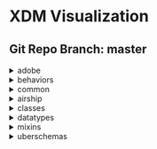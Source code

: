 # XDM Visualization
## Git Repo Branch: master
<details>
<summary>adobe</summary>
<ul>
<details>
<summary>experience</summary>
<ul>
<li><a href="http://opensource.adobe.com/xdmVisualization/prod/master/adobe.experience.profile-edgeregion.html">profile-edgeregion</li></a></li>
<li><a href="http://opensource.adobe.com/xdmVisualization/prod/master/adobe.experience.target-experienceevent.html">target-experienceevent</li></a></li>
<li><a href="http://opensource.adobe.com/xdmVisualization/prod/master/adobe.experience.adcloud-experienceevent.html">adcloud-experienceevent</li></a></li>
<details>
<summary>offer-management</summary>
<ul>
<li><a href="http://opensource.adobe.com/xdmVisualization/prod/master/adobe.experience.offer-management.proposition-response-detail.html">proposition-response-detail</li></a></li>
<li><a href="http://opensource.adobe.com/xdmVisualization/prod/master/adobe.experience.offer-management.offer-activity-detail.html">offer-activity-detail</li></a></li>
<li><a href="http://opensource.adobe.com/xdmVisualization/prod/master/adobe.experience.offer-management.offer-detail.html">offer-detail</li></a></li>
</ul>
</details>
<details>
<summary>target</summary>
<ul>
<li><a href="http://opensource.adobe.com/xdmVisualization/prod/master/adobe.experience.target.experienceevent-all.html">experienceevent-all</li></a></li>
<li><a href="http://opensource.adobe.com/xdmVisualization/prod/master/adobe.experience.target.activity.html">activity</li></a></li>
<li><a href="http://opensource.adobe.com/xdmVisualization/prod/master/adobe.experience.target.experienceevent-shared.html">experienceevent-shared</li></a></li>
</ul>
</details>
<details>
<summary>adcloud</summary>
<ul>
<li><a href="http://opensource.adobe.com/xdmVisualization/prod/master/adobe.experience.adcloud.experienceevent-all.html">experienceevent-all</li></a></li>
<li><a href="http://opensource.adobe.com/xdmVisualization/prod/master/adobe.experience.adcloud.adcloudsegment.html">adcloudsegment</li></a></li>
<details>
<summary>searchadvertising</summary>
<ul>
<li><a href="http://opensource.adobe.com/xdmVisualization/prod/master/adobe.experience.adcloud.searchadvertising.account.html">account</li></a></li>
<li><a href="http://opensource.adobe.com/xdmVisualization/prod/master/adobe.experience.adcloud.searchadvertising.aggregateperformancebykeyword.html">aggregateperformancebykeyword</li></a></li>
<li><a href="http://opensource.adobe.com/xdmVisualization/prod/master/adobe.experience.adcloud.searchadvertising.aggregateperformancebyad.html">aggregateperformancebyad</li></a></li>
<li><a href="http://opensource.adobe.com/xdmVisualization/prod/master/adobe.experience.adcloud.searchadvertising.adgroup.html">adgroup</li></a></li>
<li><a href="http://opensource.adobe.com/xdmVisualization/prod/master/adobe.experience.adcloud.searchadvertising.portfolio.html">portfolio</li></a></li>
<li><a href="http://opensource.adobe.com/xdmVisualization/prod/master/adobe.experience.adcloud.searchadvertising.campaign.html">campaign</li></a></li>
<li><a href="http://opensource.adobe.com/xdmVisualization/prod/master/adobe.experience.adcloud.searchadvertising.platform.html">platform</li></a></li>
<li><a href="http://opensource.adobe.com/xdmVisualization/prod/master/adobe.experience.adcloud.searchadvertising.aggregateperformancebyadbykeyword.html">aggregateperformancebyadbykeyword</li></a></li>
</ul>
</details>
<li><a href="http://opensource.adobe.com/xdmVisualization/prod/master/adobe.experience.adcloud.profile-all.html">profile-all</li></a></li>
<li><a href="http://opensource.adobe.com/xdmVisualization/prod/master/adobe.experience.adcloud.partnerdata.html">partnerdata</li></a></li>
<li><a href="http://opensource.adobe.com/xdmVisualization/prod/master/adobe.experience.adcloud.creative.html">creative</li></a></li>
<li><a href="http://opensource.adobe.com/xdmVisualization/prod/master/adobe.experience.adcloud.attributedconversionmodel.html">attributedconversionmodel</li></a></li>
<li><a href="http://opensource.adobe.com/xdmVisualization/prod/master/adobe.experience.adcloud.segment.html">segment</li></a></li>
<li><a href="http://opensource.adobe.com/xdmVisualization/prod/master/adobe.experience.adcloud.advertisement.html">advertisement</li></a></li>
<li><a href="http://opensource.adobe.com/xdmVisualization/prod/master/adobe.experience.adcloud.fees.html">fees</li></a></li>
<li><a href="http://opensource.adobe.com/xdmVisualization/prod/master/adobe.experience.adcloud.campaign.html">campaign</li></a></li>
<li><a href="http://opensource.adobe.com/xdmVisualization/prod/master/adobe.experience.adcloud.creative-event.html">creative-event</li></a></li>
<li><a href="http://opensource.adobe.com/xdmVisualization/prod/master/adobe.experience.adcloud.inventory.html">inventory</li></a></li>
<li><a href="http://opensource.adobe.com/xdmVisualization/prod/master/adobe.experience.adcloud.conversiondetails.html">conversiondetails</li></a></li>
<li><a href="http://opensource.adobe.com/xdmVisualization/prod/master/adobe.experience.adcloud.addeliverydetails.html">addeliverydetails</li></a></li>
<details>
<summary>searchads</summary>
<ul>
<li><a href="http://opensource.adobe.com/xdmVisualization/prod/master/adobe.experience.adcloud.searchads.account.html">account</li></a></li>
<li><a href="http://opensource.adobe.com/xdmVisualization/prod/master/adobe.experience.adcloud.searchads.aggregateperformancebykeyword.html">aggregateperformancebykeyword</li></a></li>
<li><a href="http://opensource.adobe.com/xdmVisualization/prod/master/adobe.experience.adcloud.searchads.aggregateperformancebyad.html">aggregateperformancebyad</li></a></li>
<li><a href="http://opensource.adobe.com/xdmVisualization/prod/master/adobe.experience.adcloud.searchads.adgroup.html">adgroup</li></a></li>
<li><a href="http://opensource.adobe.com/xdmVisualization/prod/master/adobe.experience.adcloud.searchads.portfolio.html">portfolio</li></a></li>
<li><a href="http://opensource.adobe.com/xdmVisualization/prod/master/adobe.experience.adcloud.searchads.campaign.html">campaign</li></a></li>
<li><a href="http://opensource.adobe.com/xdmVisualization/prod/master/adobe.experience.adcloud.searchads.transactionproperties.html">transactionproperties</li></a></li>
<li><a href="http://opensource.adobe.com/xdmVisualization/prod/master/adobe.experience.adcloud.searchads.platform.html">platform</li></a></li>
<li><a href="http://opensource.adobe.com/xdmVisualization/prod/master/adobe.experience.adcloud.searchads.aggregateperformancebyadbykeyword.html">aggregateperformancebyadbykeyword</li></a></li>
</ul>
</details>
<li><a href="http://opensource.adobe.com/xdmVisualization/prod/master/adobe.experience.adcloud.syncedremarketingaudience.html">syncedremarketingaudience</li></a></li>
<details>
<summary>dsp</summary>
<ul>
<li><a href="http://opensource.adobe.com/xdmVisualization/prod/master/adobe.experience.adcloud.dsp.account.html">account</li></a></li>
<li><a href="http://opensource.adobe.com/xdmVisualization/prod/master/adobe.experience.adcloud.dsp.placement.html">placement</li></a></li>
<li><a href="http://opensource.adobe.com/xdmVisualization/prod/master/adobe.experience.adcloud.dsp.promotedvideo.html">promotedvideo</li></a></li>
<li><a href="http://opensource.adobe.com/xdmVisualization/prod/master/adobe.experience.adcloud.dsp.advertisement.html">advertisement</li></a></li>
<li><a href="http://opensource.adobe.com/xdmVisualization/prod/master/adobe.experience.adcloud.dsp.campaign.html">campaign</li></a></li>
<li><a href="http://opensource.adobe.com/xdmVisualization/prod/master/adobe.experience.adcloud.dsp.site.html">site</li></a></li>
<li><a href="http://opensource.adobe.com/xdmVisualization/prod/master/adobe.experience.adcloud.dsp.advertiser.html">advertiser</li></a></li>
<li><a href="http://opensource.adobe.com/xdmVisualization/prod/master/adobe.experience.adcloud.dsp.package.html">package</li></a></li>
</ul>
</details>
<li><a href="http://opensource.adobe.com/xdmVisualization/prod/master/adobe.experience.adcloud.productdetails.html">productdetails</li></a></li>
</ul>
</details>
<li><a href="http://opensource.adobe.com/xdmVisualization/prod/master/adobe.experience.consumer-experienceevent.html">consumer-experienceevent</li></a></li>
<details>
<summary>audiencemanager</summary>
<ul>
<li><a href="http://opensource.adobe.com/xdmVisualization/prod/master/adobe.experience.audiencemanager.experienceevent-all.html">experienceevent-all</li></a></li>
<li><a href="http://opensource.adobe.com/xdmVisualization/prod/master/adobe.experience.audiencemanager.segmentdefinition.html">segmentdefinition</li></a></li>
<li><a href="http://opensource.adobe.com/xdmVisualization/prod/master/adobe.experience.audiencemanager.segmentfolder.html">segmentfolder</li></a></li>
</ul>
</details>
<li><a href="http://opensource.adobe.com/xdmVisualization/prod/master/adobe.experience.adcloud-profile.html">adcloud-profile</li></a></li>
<li><a href="http://opensource.adobe.com/xdmVisualization/prod/master/adobe.experience.implementations-ext.html">implementations-ext</li></a></li>
<li><a href="http://opensource.adobe.com/xdmVisualization/prod/master/adobe.experience.aam-experienceevent.html">aam-experienceevent</li></a></li>
<li><a href="http://opensource.adobe.com/xdmVisualization/prod/master/adobe.experience.aep-web-sdk-experienceevent.html">aep-web-sdk-experienceevent</li></a></li>
<li><a href="http://opensource.adobe.com/xdmVisualization/prod/master/adobe.experience.analytics-experienceevent.html">analytics-experienceevent</li></a></li>
<details>
<summary>intelligentServices</summary>
<ul>
<li><a href="http://opensource.adobe.com/xdmVisualization/prod/master/adobe.experience.intelligentServices.profile-journeyai-engagementscores.html">profile-journeyai-engagementscores</li></a></li>
<li><a href="http://opensource.adobe.com/xdmVisualization/prod/master/adobe.experience.intelligentServices.profile-journeyai-sendtimeoptimization.html">profile-journeyai-sendtimeoptimization</li></a></li>
</ul>
</details>
<details>
<summary>decisioning</summary>
<ul>
<li><a href="http://opensource.adobe.com/xdmVisualization/prod/master/adobe.experience.decisioning.profile-constraint-details.html">profile-constraint-details</li></a></li>
<li><a href="http://opensource.adobe.com/xdmVisualization/prod/master/adobe.experience.decisioning.tag.html">tag</li></a></li>
<li><a href="http://opensource.adobe.com/xdmVisualization/prod/master/adobe.experience.decisioning.criterion-details.html">criterion-details</li></a></li>
<li><a href="http://opensource.adobe.com/xdmVisualization/prod/master/adobe.experience.decisioning.activity-detail.html">activity-detail</li></a></li>
<li><a href="http://opensource.adobe.com/xdmVisualization/prod/master/adobe.experience.decisioning.lifecycle-status.html">lifecycle-status</li></a></li>
<li><a href="http://opensource.adobe.com/xdmVisualization/prod/master/adobe.experience.decisioning.proposition.html">proposition</li></a></li>
<li><a href="http://opensource.adobe.com/xdmVisualization/prod/master/adobe.experience.decisioning.proposition-details.html">proposition-details</li></a></li>
<li><a href="http://opensource.adobe.com/xdmVisualization/prod/master/adobe.experience.decisioning.experienceevent-proposition-interaction.html">experienceevent-proposition-interaction</li></a></li>
<li><a href="http://opensource.adobe.com/xdmVisualization/prod/master/adobe.experience.decisioning.option-detail.html">option-detail</li></a></li>
<li><a href="http://opensource.adobe.com/xdmVisualization/prod/master/adobe.experience.decisioning.calendar-constraint-details.html">calendar-constraint-details</li></a></li>
<li><a href="http://opensource.adobe.com/xdmVisualization/prod/master/adobe.experience.decisioning.calendar-constraints.html">calendar-constraints</li></a></li>
<li><a href="http://opensource.adobe.com/xdmVisualization/prod/master/adobe.experience.decisioning.placement.html">placement</li></a></li>
<li><a href="http://opensource.adobe.com/xdmVisualization/prod/master/adobe.experience.decisioning.tags.html">tags</li></a></li>
<li><a href="http://opensource.adobe.com/xdmVisualization/prod/master/adobe.experience.decisioning.decisionevent-details.html">decisionevent-details</li></a></li>
<li><a href="http://opensource.adobe.com/xdmVisualization/prod/master/adobe.experience.decisioning.decisionevent-all.html">decisionevent-all</li></a></li>
<li><a href="http://opensource.adobe.com/xdmVisualization/prod/master/adobe.experience.decisioning.scope-details.html">scope-details</li></a></li>
<li><a href="http://opensource.adobe.com/xdmVisualization/prod/master/adobe.experience.decisioning.placement-detail.html">placement-detail</li></a></li>
<li><a href="http://opensource.adobe.com/xdmVisualization/prod/master/adobe.experience.decisioning.contents.html">contents</li></a></li>
<li><a href="http://opensource.adobe.com/xdmVisualization/prod/master/adobe.experience.decisioning.personalized-content-option.html">personalized-content-option</li></a></li>
<li><a href="http://opensource.adobe.com/xdmVisualization/prod/master/adobe.experience.decisioning.proposition-detail.html">proposition-detail</li></a></li>
<li><a href="http://opensource.adobe.com/xdmVisualization/prod/master/adobe.experience.decisioning.fallback-content-option.html">fallback-content-option</li></a></li>
<li><a href="http://opensource.adobe.com/xdmVisualization/prod/master/adobe.experience.decisioning.proposition-metric-profile.html">proposition-metric-profile</li></a></li>
<li><a href="http://opensource.adobe.com/xdmVisualization/prod/master/adobe.experience.decisioning.option-selection-details.html">option-selection-details</li></a></li>
<li><a href="http://opensource.adobe.com/xdmVisualization/prod/master/adobe.experience.decisioning.ranking-details.html">ranking-details</li></a></li>
<li><a href="http://opensource.adobe.com/xdmVisualization/prod/master/adobe.experience.decisioning.content-details.html">content-details</li></a></li>
<li><a href="http://opensource.adobe.com/xdmVisualization/prod/master/adobe.experience.decisioning.proposition-interaction-detail.html">proposition-interaction-detail</li></a></li>
<li><a href="http://opensource.adobe.com/xdmVisualization/prod/master/adobe.experience.decisioning.interaction-measurement-details.html">interaction-measurement-details</li></a></li>
<li><a href="http://opensource.adobe.com/xdmVisualization/prod/master/adobe.experience.decisioning.ranking.html">ranking</li></a></li>
<li><a href="http://opensource.adobe.com/xdmVisualization/prod/master/adobe.experience.decisioning.decisionevent.html">decisionevent</li></a></li>
<li><a href="http://opensource.adobe.com/xdmVisualization/prod/master/adobe.experience.decisioning.activity.html">activity</li></a></li>
<li><a href="http://opensource.adobe.com/xdmVisualization/prod/master/adobe.experience.decisioning.strategy-details.html">strategy-details</li></a></li>
<li><a href="http://opensource.adobe.com/xdmVisualization/prod/master/adobe.experience.decisioning.filter.html">filter</li></a></li>
<li><a href="http://opensource.adobe.com/xdmVisualization/prod/master/adobe.experience.decisioning.criteria.html">criteria</li></a></li>
<li><a href="http://opensource.adobe.com/xdmVisualization/prod/master/adobe.experience.decisioning.profile-constraints.html">profile-constraints</li></a></li>
<li><a href="http://opensource.adobe.com/xdmVisualization/prod/master/adobe.experience.decisioning.option.html">option</li></a></li>
<li><a href="http://opensource.adobe.com/xdmVisualization/prod/master/adobe.experience.decisioning.content-component-details.html">content-component-details</li></a></li>
<li><a href="http://opensource.adobe.com/xdmVisualization/prod/master/adobe.experience.decisioning.proposition-metric-total.html">proposition-metric-total</li></a></li>
</ul>
</details>
<details>
<summary>profile</summary>
<ul>
<li><a href="http://opensource.adobe.com/xdmVisualization/prod/master/adobe.experience.profile.profile-all.html">profile-all</li></a></li>
<li><a href="http://opensource.adobe.com/xdmVisualization/prod/master/adobe.experience.profile.experienceevent-shared.html">experienceevent-shared</li></a></li>
</ul>
</details>
<li><a href="http://opensource.adobe.com/xdmVisualization/prod/master/adobe.experience.implementations.html">implementations</li></a></li>
<details>
<summary>campaign</summary>
<ul>
<li><a href="http://opensource.adobe.com/xdmVisualization/prod/master/adobe.experience.campaign.experienceevent-all.html">experienceevent-all</li></a></li>
<li><a href="http://opensource.adobe.com/xdmVisualization/prod/master/adobe.experience.campaign.profile-snapshot.html">profile-snapshot</li></a></li>
<li><a href="http://opensource.adobe.com/xdmVisualization/prod/master/adobe.experience.campaign.profile-all.html">profile-all</li></a></li>
<li><a href="http://opensource.adobe.com/xdmVisualization/prod/master/adobe.experience.campaign.experienceevent-profile-push-details.html">experienceevent-profile-push-details</li></a></li>
<li><a href="http://opensource.adobe.com/xdmVisualization/prod/master/adobe.experience.campaign.notificationsubscriptiontarget.html">notificationsubscriptiontarget</li></a></li>
<li><a href="http://opensource.adobe.com/xdmVisualization/prod/master/adobe.experience.campaign.mutationevent.html">mutationevent</li></a></li>
<li><a href="http://opensource.adobe.com/xdmVisualization/prod/master/adobe.experience.campaign.experienceevent-profile-owning-entities.html">experienceevent-profile-owning-entities</li></a></li>
<li><a href="http://opensource.adobe.com/xdmVisualization/prod/master/adobe.experience.campaign.offer-response-detail.html">offer-response-detail</li></a></li>
<li><a href="http://opensource.adobe.com/xdmVisualization/prod/master/adobe.experience.campaign.feedbackevent.html">feedbackevent</li></a></li>
<li><a href="http://opensource.adobe.com/xdmVisualization/prod/master/adobe.experience.campaign.journeyaifatigue.html">journeyaifatigue</li></a></li>
<li><a href="http://opensource.adobe.com/xdmVisualization/prod/master/adobe.experience.campaign.experienceevent-profile-subscriptions.html">experienceevent-profile-subscriptions</li></a></li>
<li><a href="http://opensource.adobe.com/xdmVisualization/prod/master/adobe.experience.campaign.offer-proposition-detail.html">offer-proposition-detail</li></a></li>
<li><a href="http://opensource.adobe.com/xdmVisualization/prod/master/adobe.experience.campaign.experienceevent-profile-preferences-details.html">experienceevent-profile-preferences-details</li></a></li>
<li><a href="http://opensource.adobe.com/xdmVisualization/prod/master/adobe.experience.campaign.journeyaiscores.html">journeyaiscores</li></a></li>
<li><a href="http://opensource.adobe.com/xdmVisualization/prod/master/adobe.experience.campaign.offer-detail.html">offer-detail</li></a></li>
<li><a href="http://opensource.adobe.com/xdmVisualization/prod/master/adobe.experience.campaign.experienceevent-profile-personal-details.html">experienceevent-profile-personal-details</li></a></li>
<li><a href="http://opensource.adobe.com/xdmVisualization/prod/master/adobe.experience.campaign.notificationunsubscriptiondetails.html">notificationunsubscriptiondetails</li></a></li>
<details>
<summary>orchestration</summary>
<ul>
<li><a href="http://opensource.adobe.com/xdmVisualization/prod/master/adobe.experience.campaign.orchestration.orchestrationdetails.html">orchestrationdetails</li></a></li>
<li><a href="http://opensource.adobe.com/xdmVisualization/prod/master/adobe.experience.campaign.orchestration.reportingeventmetrics.html">reportingeventmetrics</li></a></li>
<li><a href="http://opensource.adobe.com/xdmVisualization/prod/master/adobe.experience.campaign.orchestration.experienceevent.html">experienceevent</li></a></li>
<li><a href="http://opensource.adobe.com/xdmVisualization/prod/master/adobe.experience.campaign.orchestration.reportingevent.html">reportingevent</li></a></li>
<li><a href="http://opensource.adobe.com/xdmVisualization/prod/master/adobe.experience.campaign.orchestration.reportingexternalevent.html">reportingexternalevent</li></a></li>
<li><a href="http://opensource.adobe.com/xdmVisualization/prod/master/adobe.experience.campaign.orchestration.eventid.html">eventid</li></a></li>
</ul>
</details>
<li><a href="http://opensource.adobe.com/xdmVisualization/prod/master/adobe.experience.campaign.experienceevent-profile-work-details.html">experienceevent-profile-work-details</li></a></li>
<li><a href="http://opensource.adobe.com/xdmVisualization/prod/master/adobe.experience.campaign.experienceevent-profile-test-profile.html">experienceevent-profile-test-profile</li></a></li>
<li><a href="http://opensource.adobe.com/xdmVisualization/prod/master/adobe.experience.campaign.address.html">address</li></a></li>
<li><a href="http://opensource.adobe.com/xdmVisualization/prod/master/adobe.experience.campaign.notificationsubscription.html">notificationsubscription</li></a></li>
<li><a href="http://opensource.adobe.com/xdmVisualization/prod/master/adobe.experience.campaign.experienceevent-profile-segmentation.html">experienceevent-profile-segmentation</li></a></li>
</ul>
</details>
<li><a href="http://opensource.adobe.com/xdmVisualization/prod/master/adobe.experience.campaign-experienceevent.html">campaign-experienceevent</li></a></li>
<details>
<summary>customerJourneyManagement</summary>
<ul>
<li><a href="http://opensource.adobe.com/xdmVisualization/prod/master/adobe.experience.customerJourneyManagement.message-delivery-feedback.html">message-delivery-feedback</li></a></li>
<li><a href="http://opensource.adobe.com/xdmVisualization/prod/master/adobe.experience.customerJourneyManagement.messageprofile.html">messageprofile</li></a></li>
<li><a href="http://opensource.adobe.com/xdmVisualization/prod/master/adobe.experience.customerJourneyManagement.message-interaction.html">message-interaction</li></a></li>
<li><a href="http://opensource.adobe.com/xdmVisualization/prod/master/adobe.experience.customerJourneyManagement.messageexecution.html">messageexecution</li></a></li>
</ul>
</details>
<li><a href="http://opensource.adobe.com/xdmVisualization/prod/master/adobe.experience.mobile-lifecycle-details-test.html">mobile-lifecycle-details-test</li></a></li>
<li><a href="http://opensource.adobe.com/xdmVisualization/prod/master/adobe.experience.experienceevent-edgeregion.html">experienceevent-edgeregion</li></a></li>
<details>
<summary>journeyOrchestration</summary>
<ul>
<details>
<summary>stepEvents</summary>
<ul>
<li><a href="http://opensource.adobe.com/xdmVisualization/prod/master/adobe.experience.journeyOrchestration.stepEvents.journeyStepEventClass.html">journeyStepEventClass</li></a></li>
<li><a href="http://opensource.adobe.com/xdmVisualization/prod/master/adobe.experience.journeyOrchestration.stepEvents.journeyStepEventDataFetchFieldsMixin.html">journeyStepEventDataFetchFieldsMixin</li></a></li>
<li><a href="http://opensource.adobe.com/xdmVisualization/prod/master/adobe.experience.journeyOrchestration.stepEvents.journeyStepEventIdentityFieldsMixin.html">journeyStepEventIdentityFieldsMixin</li></a></li>
<li><a href="http://opensource.adobe.com/xdmVisualization/prod/master/adobe.experience.journeyOrchestration.stepEvents.journeyClass.html">journeyClass</li></a></li>
<li><a href="http://opensource.adobe.com/xdmVisualization/prod/master/adobe.experience.journeyOrchestration.stepEvents.journeyStepEventCommonFieldsMixin.html">journeyStepEventCommonFieldsMixin</li></a></li>
<li><a href="http://opensource.adobe.com/xdmVisualization/prod/master/adobe.experience.journeyOrchestration.stepEvents.journeyStepEventActionExecutionFieldsMixin.html">journeyStepEventActionExecutionFieldsMixin</li></a></li>
<li><a href="http://opensource.adobe.com/xdmVisualization/prod/master/adobe.experience.journeyOrchestration.stepEvents.journeyStepEventJourneyFieldsMixin.html">journeyStepEventJourneyFieldsMixin</li></a></li>
</ul>
</details>
</ul>
</details>
<details>
<summary>analytics</summary>
<ul>
<li><a href="http://opensource.adobe.com/xdmVisualization/prod/master/adobe.experience.analytics.keyvalue.html">keyvalue</li></a></li>
<li><a href="http://opensource.adobe.com/xdmVisualization/prod/master/adobe.experience.analytics.experienceevent-all.html">experienceevent-all</li></a></li>
<li><a href="http://opensource.adobe.com/xdmVisualization/prod/master/adobe.experience.analytics.events.html">events</li></a></li>
<li><a href="http://opensource.adobe.com/xdmVisualization/prod/master/adobe.experience.analytics.keyedlist.html">keyedlist</li></a></li>
<li><a href="http://opensource.adobe.com/xdmVisualization/prod/master/adobe.experience.analytics.evars.html">evars</li></a></li>
<li><a href="http://opensource.adobe.com/xdmVisualization/prod/master/adobe.experience.analytics.listdetails.html">listdetails</li></a></li>
<li><a href="http://opensource.adobe.com/xdmVisualization/prod/master/adobe.experience.analytics.commerce.html">commerce</li></a></li>
<li><a href="http://opensource.adobe.com/xdmVisualization/prod/master/adobe.experience.analytics.productlistitem.html">productlistitem</li></a></li>
</ul>
</details>
</ul>
</details>
<details>
<summary>b2b</summary>
<ul>
<details>
<summary>bizible</summary>
<ul>
<li><a href="http://opensource.adobe.com/xdmVisualization/prod/master/adobe.b2b.bizible.bizible-account-details.html">bizible-account-details</li></a></li>
<li><a href="http://opensource.adobe.com/xdmVisualization/prod/master/adobe.b2b.bizible.bizible-opportunity-details.html">bizible-opportunity-details</li></a></li>
<li><a href="http://opensource.adobe.com/xdmVisualization/prod/master/adobe.b2b.bizible.bizible-person-details.html">bizible-person-details</li></a></li>
</ul>
</details>
<details>
<summary>marketo</summary>
<ul>
<li><a href="http://opensource.adobe.com/xdmVisualization/prod/master/adobe.b2b.marketo.marketo-web-url.html">marketo-web-url</li></a></li>
</ul>
</details>
</ul>
</details>
</ul>
</details>
<details>
<summary>behaviors</summary>
<ul>
<li><a href="http://opensource.adobe.com/xdmVisualization/prod/master/behaviors.time-series.html">time-series</li></a></li>
<li><a href="http://opensource.adobe.com/xdmVisualization/prod/master/behaviors.record.html">record</li></a></li>
</ul>
</details>
<details>
<summary>common</summary>
<ul>
<li><a href="http://opensource.adobe.com/xdmVisualization/prod/master/common.identity.html">identity</li></a></li>
</ul>
</details>
<details>
<summary>airship</summary>
<ul>
<li><a href="http://opensource.adobe.com/xdmVisualization/prod/master/airship.airship-event.html">airship-event</li></a></li>
</ul>
</details>
<details>
<summary>classes</summary>
<ul>
<li><a href="http://opensource.adobe.com/xdmVisualization/prod/master/classes.experienceevent.html">experienceevent</li></a></li>
<li><a href="http://opensource.adobe.com/xdmVisualization/prod/master/classes.profile.html">profile</li></a></li>
<li><a href="http://opensource.adobe.com/xdmVisualization/prod/master/classes.graphs.html">graphs</li></a></li>
<li><a href="http://opensource.adobe.com/xdmVisualization/prod/master/classes.product.html">product</li></a></li>
<li><a href="http://opensource.adobe.com/xdmVisualization/prod/master/classes.campaign.html">campaign</li></a></li>
<details>
<summary>b2b</summary>
<ul>
<li><a href="http://opensource.adobe.com/xdmVisualization/prod/master/classes.b2b.account.html">account</li></a></li>
<li><a href="http://opensource.adobe.com/xdmVisualization/prod/master/classes.b2b.account-person.html">account-person</li></a></li>
<li><a href="http://opensource.adobe.com/xdmVisualization/prod/master/classes.b2b.marketing-list-member.html">marketing-list-member</li></a></li>
<li><a href="http://opensource.adobe.com/xdmVisualization/prod/master/classes.b2b.opportunity.html">opportunity</li></a></li>
<li><a href="http://opensource.adobe.com/xdmVisualization/prod/master/classes.b2b.opportunity-contact-role.html">opportunity-contact-role</li></a></li>
<li><a href="http://opensource.adobe.com/xdmVisualization/prod/master/classes.b2b.marketing-list.html">marketing-list</li></a></li>
<li><a href="http://opensource.adobe.com/xdmVisualization/prod/master/classes.b2b.opportunity-person.html">opportunity-person</li></a></li>
</ul>
</details>
<li><a href="http://opensource.adobe.com/xdmVisualization/prod/master/classes.campaign-member.html">campaign-member</li></a></li>
<li><a href="http://opensource.adobe.com/xdmVisualization/prod/master/classes.segmentdefinition.html">segmentdefinition</li></a></li>
<li><a href="http://opensource.adobe.com/xdmVisualization/prod/master/classes.promotion.html">promotion</li></a></li>
<details>
<summary>fsi</summary>
<ul>
<li><a href="http://opensource.adobe.com/xdmVisualization/prod/master/classes.fsi.atm.html">atm</li></a></li>
<li><a href="http://opensource.adobe.com/xdmVisualization/prod/master/classes.fsi.branch.html">branch</li></a></li>
</ul>
</details>
</ul>
</details>
<details>
<summary>datatypes</summary>
<ul>
<li><a href="http://opensource.adobe.com/xdmVisualization/prod/master/datatypes.device.html">device</li></a></li>
<details>
<summary>interactions</summary>
<ul>
<li><a href="http://opensource.adobe.com/xdmVisualization/prod/master/datatypes.interactions.poi-interaction.html">poi-interaction</li></a></li>
<li><a href="http://opensource.adobe.com/xdmVisualization/prod/master/datatypes.interactions.meeting-interaction.html">meeting-interaction</li></a></li>
<li><a href="http://opensource.adobe.com/xdmVisualization/prod/master/datatypes.interactions.email-interaction.html">email-interaction</li></a></li>
<li><a href="http://opensource.adobe.com/xdmVisualization/prod/master/datatypes.interactions.beacon-interaction-details.html">beacon-interaction-details</li></a></li>
<li><a href="http://opensource.adobe.com/xdmVisualization/prod/master/datatypes.interactions.phone-interaction.html">phone-interaction</li></a></li>
</ul>
</details>
<li><a href="http://opensource.adobe.com/xdmVisualization/prod/master/datatypes.identityitem.html">identityitem</li></a></li>
<li><a href="http://opensource.adobe.com/xdmVisualization/prod/master/datatypes.consentstring.html">consentstring</li></a></li>
<li><a href="http://opensource.adobe.com/xdmVisualization/prod/master/datatypes.currency.html">currency</li></a></li>
<li><a href="http://opensource.adobe.com/xdmVisualization/prod/master/datatypes.environment.html">environment</li></a></li>
<details>
<summary>demographic</summary>
<ul>
<li><a href="http://opensource.adobe.com/xdmVisualization/prod/master/datatypes.demographic.emailaddress.html">emailaddress</li></a></li>
<li><a href="http://opensource.adobe.com/xdmVisualization/prod/master/datatypes.demographic.geo.html">geo</li></a></li>
<li><a href="http://opensource.adobe.com/xdmVisualization/prod/master/datatypes.demographic.place.html">place</li></a></li>
<li><a href="http://opensource.adobe.com/xdmVisualization/prod/master/datatypes.demographic.phonenumber.html">phonenumber</li></a></li>
<li><a href="http://opensource.adobe.com/xdmVisualization/prod/master/datatypes.demographic.geounit.html">geounit</li></a></li>
<li><a href="http://opensource.adobe.com/xdmVisualization/prod/master/datatypes.demographic.address.html">address</li></a></li>
</ul>
</details>
<li><a href="http://opensource.adobe.com/xdmVisualization/prod/master/datatypes.enduserids.html">enduserids</li></a></li>
<li><a href="http://opensource.adobe.com/xdmVisualization/prod/master/datatypes.pushdetail.html">pushdetail</li></a></li>
<details>
<summary>person</summary>
<ul>
<li><a href="http://opensource.adobe.com/xdmVisualization/prod/master/datatypes.person.person.html">person</li></a></li>
<li><a href="http://opensource.adobe.com/xdmVisualization/prod/master/datatypes.person.person-name.html">person-name</li></a></li>
</ul>
</details>
<details>
<summary>web</summary>
<ul>
<li><a href="http://opensource.adobe.com/xdmVisualization/prod/master/datatypes.web.webpagedetails.html">webpagedetails</li></a></li>
<li><a href="http://opensource.adobe.com/xdmVisualization/prod/master/datatypes.web.webinfo.html">webinfo</li></a></li>
<li><a href="http://opensource.adobe.com/xdmVisualization/prod/master/datatypes.web.webreferrer.html">webreferrer</li></a></li>
<li><a href="http://opensource.adobe.com/xdmVisualization/prod/master/datatypes.web.webinteraction.html">webinteraction</li></a></li>
</ul>
</details>
<li><a href="http://opensource.adobe.com/xdmVisualization/prod/master/datatypes.geo-interaction-details.html">geo-interaction-details</li></a></li>
<li><a href="http://opensource.adobe.com/xdmVisualization/prod/master/datatypes.consent-preferences.html">consent-preferences</li></a></li>
<li><a href="http://opensource.adobe.com/xdmVisualization/prod/master/datatypes.poi-detail.html">poi-detail</li></a></li>
<li><a href="http://opensource.adobe.com/xdmVisualization/prod/master/datatypes.optinout-additional-details.html">optinout-additional-details</li></a></li>
<li><a href="http://opensource.adobe.com/xdmVisualization/prod/master/datatypes.product.html">product</li></a></li>
<li><a href="http://opensource.adobe.com/xdmVisualization/prod/master/datatypes.pushnotificationtoken.html">pushnotificationtoken</li></a></li>
<li><a href="http://opensource.adobe.com/xdmVisualization/prod/master/datatypes.optinout.html">optinout</li></a></li>
<details>
<summary>b2b</summary>
<ul>
<li><a href="http://opensource.adobe.com/xdmVisualization/prod/master/datatypes.b2b.account-organization.html">account-organization</li></a></li>
<li><a href="http://opensource.adobe.com/xdmVisualization/prod/master/datatypes.b2b.organization.html">organization</li></a></li>
<li><a href="http://opensource.adobe.com/xdmVisualization/prod/master/datatypes.b2b.b2b-source.html">b2b-source</li></a></li>
<li><a href="http://opensource.adobe.com/xdmVisualization/prod/master/datatypes.b2b.b2b-account.html">b2b-account</li></a></li>
<li><a href="http://opensource.adobe.com/xdmVisualization/prod/master/datatypes.b2b.orgunit.html">orgunit</li></a></li>
</ul>
</details>
<li><a href="http://opensource.adobe.com/xdmVisualization/prod/master/datatypes.player-state.html">player-state</li></a></li>
<li><a href="http://opensource.adobe.com/xdmVisualization/prod/master/datatypes.namespace.html">namespace</li></a></li>
<li><a href="http://opensource.adobe.com/xdmVisualization/prod/master/datatypes.search.html">search</li></a></li>
<li><a href="http://opensource.adobe.com/xdmVisualization/prod/master/datatypes.deprecated-consentpreferences.html">deprecated-consentpreferences</li></a></li>
<li><a href="http://opensource.adobe.com/xdmVisualization/prod/master/datatypes.browserdetails.html">browserdetails</li></a></li>
<li><a href="http://opensource.adobe.com/xdmVisualization/prod/master/datatypes.identity.html">identity</li></a></li>
<li><a href="http://opensource.adobe.com/xdmVisualization/prod/master/datatypes.segmentidentity.html">segmentidentity</li></a></li>
<details>
<summary>marketing</summary>
<ul>
<li><a href="http://opensource.adobe.com/xdmVisualization/prod/master/datatypes.marketing.directmarketing-address.html">directmarketing-address</li></a></li>
<li><a href="http://opensource.adobe.com/xdmVisualization/prod/master/datatypes.marketing.advertising-timed-asset-reference.html">advertising-timed-asset-reference</li></a></li>
<li><a href="http://opensource.adobe.com/xdmVisualization/prod/master/datatypes.marketing.marketing.html">marketing</li></a></li>
<li><a href="http://opensource.adobe.com/xdmVisualization/prod/master/datatypes.marketing.directmarketing-phonenumber.html">directmarketing-phonenumber</li></a></li>
<li><a href="http://opensource.adobe.com/xdmVisualization/prod/master/datatypes.marketing.advertising-break.html">advertising-break</li></a></li>
<li><a href="http://opensource.adobe.com/xdmVisualization/prod/master/datatypes.marketing.adviewability.html">adviewability</li></a></li>
<li><a href="http://opensource.adobe.com/xdmVisualization/prod/master/datatypes.marketing.advertising.html">advertising</li></a></li>
<li><a href="http://opensource.adobe.com/xdmVisualization/prod/master/datatypes.marketing.direct-marketing.html">direct-marketing</li></a></li>
<li><a href="http://opensource.adobe.com/xdmVisualization/prod/master/datatypes.marketing.advertising-timed-asset-view-details.html">advertising-timed-asset-view-details</li></a></li>
<li><a href="http://opensource.adobe.com/xdmVisualization/prod/master/datatypes.marketing.commerce.html">commerce</li></a></li>
<li><a href="http://opensource.adobe.com/xdmVisualization/prod/master/datatypes.marketing.directmarketing-emailaddress.html">directmarketing-emailaddress</li></a></li>
</ul>
</details>
<details>
<summary>external</summary>
<ul>
<details>
<summary>id3</summary>
<ul>
<li><a href="http://opensource.adobe.com/xdmVisualization/prod/master/datatypes.external.id3.audio.html">audio</li></a></li>
</ul>
</details>
<details>
<summary>schema</summary>
<ul>
<li><a href="http://opensource.adobe.com/xdmVisualization/prod/master/datatypes.external.schema.geoshape.html">geoshape</li></a></li>
<li><a href="http://opensource.adobe.com/xdmVisualization/prod/master/datatypes.external.schema.geocircle.html">geocircle</li></a></li>
<li><a href="http://opensource.adobe.com/xdmVisualization/prod/master/datatypes.external.schema.geocoordinates.html">geocoordinates</li></a></li>
</ul>
</details>
<details>
<summary>iptc</summary>
<ul>
<li><a href="http://opensource.adobe.com/xdmVisualization/prod/master/datatypes.external.iptc.season.html">season</li></a></li>
<li><a href="http://opensource.adobe.com/xdmVisualization/prod/master/datatypes.external.iptc.series.html">series</li></a></li>
<li><a href="http://opensource.adobe.com/xdmVisualization/prod/master/datatypes.external.iptc.creator.html">creator</li></a></li>
<li><a href="http://opensource.adobe.com/xdmVisualization/prod/master/datatypes.external.iptc.rating.html">rating</li></a></li>
<li><a href="http://opensource.adobe.com/xdmVisualization/prod/master/datatypes.external.iptc.episode.html">episode</li></a></li>
</ul>
</details>
</ul>
</details>
<li><a href="http://opensource.adobe.com/xdmVisualization/prod/master/datatypes.profilestitch.html">profilestitch</li></a></li>
<li><a href="http://opensource.adobe.com/xdmVisualization/prod/master/datatypes.placecontext.html">placecontext</li></a></li>
<details>
<summary>auditing</summary>
<ul>
<li><a href="http://opensource.adobe.com/xdmVisualization/prod/master/datatypes.auditing.auditable.html">auditable</li></a></li>
<li><a href="http://opensource.adobe.com/xdmVisualization/prod/master/datatypes.auditing.external-source-system-audit.html">external-source-system-audit</li></a></li>
</ul>
</details>
<li><a href="http://opensource.adobe.com/xdmVisualization/prod/master/datatypes.productlistitem.html">productlistitem</li></a></li>
<details>
<summary>data</summary>
<ul>
<li><a href="http://opensource.adobe.com/xdmVisualization/prod/master/datatypes.data.linkclicks.html">linkclicks</li></a></li>
<li><a href="http://opensource.adobe.com/xdmVisualization/prod/master/datatypes.data.product-list-adds.html">product-list-adds</li></a></li>
<li><a href="http://opensource.adobe.com/xdmVisualization/prod/master/datatypes.data.product-list-reopens.html">product-list-reopens</li></a></li>
<li><a href="http://opensource.adobe.com/xdmVisualization/prod/master/datatypes.data.product-list-opens.html">product-list-opens</li></a></li>
<li><a href="http://opensource.adobe.com/xdmVisualization/prod/master/datatypes.data.user-complaints.html">user-complaints</li></a></li>
<li><a href="http://opensource.adobe.com/xdmVisualization/prod/master/datatypes.data.checkouts.html">checkouts</li></a></li>
<li><a href="http://opensource.adobe.com/xdmVisualization/prod/master/datatypes.data.metricdefinition.html">metricdefinition</li></a></li>
<li><a href="http://opensource.adobe.com/xdmVisualization/prod/master/datatypes.data.poi-exits.html">poi-exits</li></a></li>
<li><a href="http://opensource.adobe.com/xdmVisualization/prod/master/datatypes.data.product-list-views.html">product-list-views</li></a></li>
<li><a href="http://opensource.adobe.com/xdmVisualization/prod/master/datatypes.data.paymentitem.html">paymentitem</li></a></li>
<li><a href="http://opensource.adobe.com/xdmVisualization/prod/master/datatypes.data.measure.html">measure</li></a></li>
<li><a href="http://opensource.adobe.com/xdmVisualization/prod/master/datatypes.data.pageviews.html">pageviews</li></a></li>
<li><a href="http://opensource.adobe.com/xdmVisualization/prod/master/datatypes.data.unsubscriptions.html">unsubscriptions</li></a></li>
<li><a href="http://opensource.adobe.com/xdmVisualization/prod/master/datatypes.data.save-for-laters.html">save-for-laters</li></a></li>
<li><a href="http://opensource.adobe.com/xdmVisualization/prod/master/datatypes.data.record-timeseries-events.html">record-timeseries-events</li></a></li>
<li><a href="http://opensource.adobe.com/xdmVisualization/prod/master/datatypes.data.bounces.html">bounces</li></a></li>
<li><a href="http://opensource.adobe.com/xdmVisualization/prod/master/datatypes.data.not-sent.html">not-sent</li></a></li>
<li><a href="http://opensource.adobe.com/xdmVisualization/prod/master/datatypes.data.datasource.html">datasource</li></a></li>
<li><a href="http://opensource.adobe.com/xdmVisualization/prod/master/datatypes.data.product-views.html">product-views</li></a></li>
<li><a href="http://opensource.adobe.com/xdmVisualization/prod/master/datatypes.data.product-list-removals.html">product-list-removals</li></a></li>
<li><a href="http://opensource.adobe.com/xdmVisualization/prod/master/datatypes.data.impressions.html">impressions</li></a></li>
<li><a href="http://opensource.adobe.com/xdmVisualization/prod/master/datatypes.data.mirror-pages.html">mirror-pages</li></a></li>
<li><a href="http://opensource.adobe.com/xdmVisualization/prod/master/datatypes.data.order.html">order</li></a></li>
<li><a href="http://opensource.adobe.com/xdmVisualization/prod/master/datatypes.data.non-deliverables.html">non-deliverables</li></a></li>
<li><a href="http://opensource.adobe.com/xdmVisualization/prod/master/datatypes.data.purchases.html">purchases</li></a></li>
<li><a href="http://opensource.adobe.com/xdmVisualization/prod/master/datatypes.data.sends.html">sends</li></a></li>
<li><a href="http://opensource.adobe.com/xdmVisualization/prod/master/datatypes.data.opens.html">opens</li></a></li>
<li><a href="http://opensource.adobe.com/xdmVisualization/prod/master/datatypes.data.cart-abandons.html">cart-abandons</li></a></li>
<li><a href="http://opensource.adobe.com/xdmVisualization/prod/master/datatypes.data.poi-entries.html">poi-entries</li></a></li>
</ul>
</details>
<details>
<summary>industry-verticals</summary>
<ul>
<li><a href="http://opensource.adobe.com/xdmVisualization/prod/master/datatypes.industry-verticals.comparisons.html">comparisons</li></a></li>
<li><a href="http://opensource.adobe.com/xdmVisualization/prod/master/datatypes.industry-verticals.implementationdetails.html">implementationdetails</li></a></li>
<li><a href="http://opensource.adobe.com/xdmVisualization/prod/master/datatypes.industry-verticals.tool-usage.html">tool-usage</li></a></li>
<li><a href="http://opensource.adobe.com/xdmVisualization/prod/master/datatypes.industry-verticals.policy-details.html">policy-details</li></a></li>
<li><a href="http://opensource.adobe.com/xdmVisualization/prod/master/datatypes.industry-verticals.impressions.html">impressions</li></a></li>
<li><a href="http://opensource.adobe.com/xdmVisualization/prod/master/datatypes.industry-verticals.form-applications.html">form-applications</li></a></li>
<li><a href="http://opensource.adobe.com/xdmVisualization/prod/master/datatypes.industry-verticals.transaction.html">transaction</li></a></li>
<li><a href="http://opensource.adobe.com/xdmVisualization/prod/master/datatypes.industry-verticals.file-transfer.html">file-transfer</li></a></li>
<li><a href="http://opensource.adobe.com/xdmVisualization/prod/master/datatypes.industry-verticals.subscription.html">subscription</li></a></li>
<li><a href="http://opensource.adobe.com/xdmVisualization/prod/master/datatypes.industry-verticals.selfservice.html">selfservice</li></a></li>
<li><a href="http://opensource.adobe.com/xdmVisualization/prod/master/datatypes.industry-verticals.internal-site-search.html">internal-site-search</li></a></li>
<li><a href="http://opensource.adobe.com/xdmVisualization/prod/master/datatypes.industry-verticals.financial-account.html">financial-account</li></a></li>
</ul>
</details>
<li><a href="http://opensource.adobe.com/xdmVisualization/prod/master/datatypes.segmentmembershipitem.html">segmentmembershipitem</li></a></li>
<li><a href="http://opensource.adobe.com/xdmVisualization/prod/master/datatypes.application.html">application</li></a></li>
<li><a href="http://opensource.adobe.com/xdmVisualization/prod/master/datatypes.segmentmembership.html">segmentmembership</li></a></li>
<li><a href="http://opensource.adobe.com/xdmVisualization/prod/master/datatypes.profilestitchidentity.html">profilestitchidentity</li></a></li>
<details>
<summary>channels</summary>
<ul>
<li><a href="http://opensource.adobe.com/xdmVisualization/prod/master/datatypes.channels.channel.html">channel</li></a></li>
<li><a href="http://opensource.adobe.com/xdmVisualization/prod/master/datatypes.channels.application.html">application</li></a></li>
<li><a href="http://opensource.adobe.com/xdmVisualization/prod/master/datatypes.channels.phone.html">phone</li></a></li>
</ul>
</details>
<details>
<summary>media</summary>
<ul>
<li><a href="http://opensource.adobe.com/xdmVisualization/prod/master/datatypes.media.media-timed-qoe.html">media-timed-qoe</li></a></li>
<li><a href="http://opensource.adobe.com/xdmVisualization/prod/master/datatypes.media.media-timed.html">media-timed</li></a></li>
<li><a href="http://opensource.adobe.com/xdmVisualization/prod/master/datatypes.media.media-timed-chapter-view-details.html">media-timed-chapter-view-details</li></a></li>
<li><a href="http://opensource.adobe.com/xdmVisualization/prod/master/datatypes.media.media-timed-chapter.html">media-timed-chapter</li></a></li>
<li><a href="http://opensource.adobe.com/xdmVisualization/prod/master/datatypes.media.media-timed-asset-view-details.html">media-timed-asset-view-details</li></a></li>
<li><a href="http://opensource.adobe.com/xdmVisualization/prod/master/datatypes.media.media.html">media</li></a></li>
<li><a href="http://opensource.adobe.com/xdmVisualization/prod/master/datatypes.media.media-timed-chapter-asset-reference.html">media-timed-chapter-asset-reference</li></a></li>
<li><a href="http://opensource.adobe.com/xdmVisualization/prod/master/datatypes.media.media-timed-asset-reference.html">media-timed-asset-reference</li></a></li>
<li><a href="http://opensource.adobe.com/xdmVisualization/prod/master/datatypes.media.media-timed-audio.html">media-timed-audio</li></a></li>
</ul>
</details>
</ul>
</details>
<details>
<summary>mixins</summary>
<ul>
<details>
<summary>opportunity</summary>
<ul>
<li><a href="http://opensource.adobe.com/xdmVisualization/prod/master/mixins.opportunity.opportunity-details.html">opportunity-details</li></a></li>
<li><a href="http://opensource.adobe.com/xdmVisualization/prod/master/mixins.opportunity.opportunity-person-components.html">opportunity-person-components</li></a></li>
<li><a href="http://opensource.adobe.com/xdmVisualization/prod/master/mixins.opportunity.opportunity-components.html">opportunity-components</li></a></li>
</ul>
</details>
<details>
<summary>segment-definition</summary>
<ul>
<li><a href="http://opensource.adobe.com/xdmVisualization/prod/master/mixins.segment-definition.segmentdefinition-expression.html">segmentdefinition-expression</li></a></li>
</ul>
</details>
<details>
<summary>shared</summary>
<ul>
<li><a href="http://opensource.adobe.com/xdmVisualization/prod/master/mixins.shared.external-source-system-audit-details.html">external-source-system-audit-details</li></a></li>
<li><a href="http://opensource.adobe.com/xdmVisualization/prod/master/mixins.shared.identitymap.html">identitymap</li></a></li>
<li><a href="http://opensource.adobe.com/xdmVisualization/prod/master/mixins.shared.person-identifier.html">person-identifier</li></a></li>
</ul>
</details>
<details>
<summary>product</summary>
<ul>
<li><a href="http://opensource.adobe.com/xdmVisualization/prod/master/mixins.product.product-category.html">product-category</li></a></li>
<li><a href="http://opensource.adobe.com/xdmVisualization/prod/master/mixins.product.product-catalog.html">product-catalog</li></a></li>
<li><a href="http://opensource.adobe.com/xdmVisualization/prod/master/mixins.product.product-identifiers.html">product-identifiers</li></a></li>
<li><a href="http://opensource.adobe.com/xdmVisualization/prod/master/mixins.product.product-catalog-category.html">product-catalog-category</li></a></li>
<li><a href="http://opensource.adobe.com/xdmVisualization/prod/master/mixins.product.product-measurement.html">product-measurement</li></a></li>
</ul>
</details>
<details>
<summary>marketing-list</summary>
<ul>
<li><a href="http://opensource.adobe.com/xdmVisualization/prod/master/mixins.marketing-list.marketing-list-member-components.html">marketing-list-member-components</li></a></li>
<li><a href="http://opensource.adobe.com/xdmVisualization/prod/master/mixins.marketing-list.marketing-list-components.html">marketing-list-components</li></a></li>
</ul>
</details>
<details>
<summary>profile</summary>
<ul>
<li><a href="http://opensource.adobe.com/xdmVisualization/prod/master/mixins.profile.b2b-person-components.html">b2b-person-components</li></a></li>
<li><a href="http://opensource.adobe.com/xdmVisualization/prod/master/mixins.profile.profile-person-details-v2.html">profile-person-details-v2</li></a></li>
<li><a href="http://opensource.adobe.com/xdmVisualization/prod/master/mixins.profile.profile-segmentation.html">profile-segmentation</li></a></li>
<li><a href="http://opensource.adobe.com/xdmVisualization/prod/master/mixins.profile.profile-inferred-person.html">profile-inferred-person</li></a></li>
<li><a href="http://opensource.adobe.com/xdmVisualization/prod/master/mixins.profile.profile-test-profile.html">profile-test-profile</li></a></li>
<li><a href="http://opensource.adobe.com/xdmVisualization/prod/master/mixins.profile.profile-work-details.html">profile-work-details</li></a></li>
<li><a href="http://opensource.adobe.com/xdmVisualization/prod/master/mixins.profile.profile-consents.html">profile-consents</li></a></li>
<li><a href="http://opensource.adobe.com/xdmVisualization/prod/master/mixins.profile.profile-preferences-details.html">profile-preferences-details</li></a></li>
<li><a href="http://opensource.adobe.com/xdmVisualization/prod/master/mixins.profile.profile-directmarketing.html">profile-directmarketing</li></a></li>
<li><a href="http://opensource.adobe.com/xdmVisualization/prod/master/mixins.profile.profile-loyalty-details.html">profile-loyalty-details</li></a></li>
<li><a href="http://opensource.adobe.com/xdmVisualization/prod/master/mixins.profile.profile-personal-details.html">profile-personal-details</li></a></li>
<li><a href="http://opensource.adobe.com/xdmVisualization/prod/master/mixins.profile.profile-phones.html">profile-phones</li></a></li>
<li><a href="http://opensource.adobe.com/xdmVisualization/prod/master/mixins.profile.profile-user-account-details.html">profile-user-account-details</li></a></li>
<li><a href="http://opensource.adobe.com/xdmVisualization/prod/master/mixins.profile.profile-push-notification-details.html">profile-push-notification-details</li></a></li>
<li><a href="http://opensource.adobe.com/xdmVisualization/prod/master/mixins.profile.profile-subscriptions.html">profile-subscriptions</li></a></li>
<li><a href="http://opensource.adobe.com/xdmVisualization/prod/master/mixins.profile.b2b-person-details.html">b2b-person-details</li></a></li>
<li><a href="http://opensource.adobe.com/xdmVisualization/prod/master/mixins.profile.profile-privacy.html">profile-privacy</li></a></li>
<li><a href="http://opensource.adobe.com/xdmVisualization/prod/master/mixins.profile.profile-push-details.html">profile-push-details</li></a></li>
<li><a href="http://opensource.adobe.com/xdmVisualization/prod/master/mixins.profile.profile-other-work-details.html">profile-other-work-details</li></a></li>
<li><a href="http://opensource.adobe.com/xdmVisualization/prod/master/mixins.profile.profile-owning-entities.html">profile-owning-entities</li></a></li>
<li><a href="http://opensource.adobe.com/xdmVisualization/prod/master/mixins.profile.profile-person-details.html">profile-person-details</li></a></li>
</ul>
</details>
<details>
<summary>experience-event</summary>
<ul>
<li><a href="http://opensource.adobe.com/xdmVisualization/prod/master/mixins.experience-event.experienceevent-implementation-details.html">experienceevent-implementation-details</li></a></li>
<li><a href="http://opensource.adobe.com/xdmVisualization/prod/master/mixins.experience-event.experienceevent-segmentmembership.html">experienceevent-segmentmembership</li></a></li>
<li><a href="http://opensource.adobe.com/xdmVisualization/prod/master/mixins.experience-event.experienceevent-directmarketing.html">experienceevent-directmarketing</li></a></li>
<li><a href="http://opensource.adobe.com/xdmVisualization/prod/master/mixins.experience-event.experienceevent-profile-stitch.html">experienceevent-profile-stitch</li></a></li>
<li><a href="http://opensource.adobe.com/xdmVisualization/prod/master/mixins.experience-event.experienceevent-consumer.html">experienceevent-consumer</li></a></li>
<li><a href="http://opensource.adobe.com/xdmVisualization/prod/master/mixins.experience-event.experienceevent-paperless-enrollment-steps.html">experienceevent-paperless-enrollment-steps</li></a></li>
<li><a href="http://opensource.adobe.com/xdmVisualization/prod/master/mixins.experience-event.experienceevent-user-login-process.html">experienceevent-user-login-process</li></a></li>
<li><a href="http://opensource.adobe.com/xdmVisualization/prod/master/mixins.experience-event.experienceevent-commerce.html">experienceevent-commerce</li></a></li>
<li><a href="http://opensource.adobe.com/xdmVisualization/prod/master/mixins.experience-event.experienceevent-marketing.html">experienceevent-marketing</li></a></li>
<li><a href="http://opensource.adobe.com/xdmVisualization/prod/master/mixins.experience-event.experienceevent-technical-details.html">experienceevent-technical-details</li></a></li>
<li><a href="http://opensource.adobe.com/xdmVisualization/prod/master/mixins.experience-event.experienceevent-support-site-search.html">experienceevent-support-site-search</li></a></li>
<li><a href="http://opensource.adobe.com/xdmVisualization/prod/master/mixins.experience-event.experienceevent-social-network-usage-details.html">experienceevent-social-network-usage-details</li></a></li>
<li><a href="http://opensource.adobe.com/xdmVisualization/prod/master/mixins.experience-event.experienceevent-knowledge-base-details.html">experienceevent-knowledge-base-details</li></a></li>
<li><a href="http://opensource.adobe.com/xdmVisualization/prod/master/mixins.experience-event.experienceevent-enduserids.html">experienceevent-enduserids</li></a></li>
<li><a href="http://opensource.adobe.com/xdmVisualization/prod/master/mixins.experience-event.experienceevent-watchlist-steps.html">experienceevent-watchlist-steps</li></a></li>
<li><a href="http://opensource.adobe.com/xdmVisualization/prod/master/mixins.experience-event.experienceevent-service-payment-details.html">experienceevent-service-payment-details</li></a></li>
<li><a href="http://opensource.adobe.com/xdmVisualization/prod/master/mixins.experience-event.experienceevent-pushtracking.html">experienceevent-pushtracking</li></a></li>
<li><a href="http://opensource.adobe.com/xdmVisualization/prod/master/mixins.experience-event.experienceevent-offer-impression-details.html">experienceevent-offer-impression-details</li></a></li>
<li><a href="http://opensource.adobe.com/xdmVisualization/prod/master/mixins.experience-event.experienceevent-file-upload-details.html">experienceevent-file-upload-details</li></a></li>
<li><a href="http://opensource.adobe.com/xdmVisualization/prod/master/mixins.experience-event.experienceevent-channel.html">experienceevent-channel</li></a></li>
<li><a href="http://opensource.adobe.com/xdmVisualization/prod/master/mixins.experience-event.experienceevent-financial-calculator-steps.html">experienceevent-financial-calculator-steps</li></a></li>
<li><a href="http://opensource.adobe.com/xdmVisualization/prod/master/mixins.experience-event.experienceevent-web.html">experienceevent-web</li></a></li>
<li><a href="http://opensource.adobe.com/xdmVisualization/prod/master/mixins.experience-event.experienceevent-privacy.html">experienceevent-privacy</li></a></li>
<li><a href="http://opensource.adobe.com/xdmVisualization/prod/master/mixins.experience-event.experienceevent-search.html">experienceevent-search</li></a></li>
<li><a href="http://opensource.adobe.com/xdmVisualization/prod/master/mixins.experience-event.experienceevent-file-download-details.html">experienceevent-file-download-details</li></a></li>
<li><a href="http://opensource.adobe.com/xdmVisualization/prod/master/mixins.experience-event.experienceevent-advertising.html">experienceevent-advertising</li></a></li>
<li><a href="http://opensource.adobe.com/xdmVisualization/prod/master/mixins.experience-event.experienceevent-loan-details.html">experienceevent-loan-details</li></a></li>
<li><a href="http://opensource.adobe.com/xdmVisualization/prod/master/mixins.experience-event.experienceevent-environment-details.html">experienceevent-environment-details</li></a></li>
<li><a href="http://opensource.adobe.com/xdmVisualization/prod/master/mixins.experience-event.experienceevent-request-credit-score-steps.html">experienceevent-request-credit-score-steps</li></a></li>
<li><a href="http://opensource.adobe.com/xdmVisualization/prod/master/mixins.experience-event.experienceevent-media.html">experienceevent-media</li></a></li>
<li><a href="http://opensource.adobe.com/xdmVisualization/prod/master/mixins.experience-event.experienceevent-survey-response-details.html">experienceevent-survey-response-details</li></a></li>
<li><a href="http://opensource.adobe.com/xdmVisualization/prod/master/mixins.experience-event.experienceevent-financial-account-creation-steps.html">experienceevent-financial-account-creation-steps</li></a></li>
<li><a href="http://opensource.adobe.com/xdmVisualization/prod/master/mixins.experience-event.experienceevent-application.html">experienceevent-application</li></a></li>
<li><a href="http://opensource.adobe.com/xdmVisualization/prod/master/mixins.experience-event.experienceevent-quote-request-steps.html">experienceevent-quote-request-steps</li></a></li>
<details>
<summary>events</summary>
<ul>
<li><a href="http://opensource.adobe.com/xdmVisualization/prod/master/mixins.experience-event.events.scorechanged.html">scorechanged</li></a></li>
<li><a href="http://opensource.adobe.com/xdmVisualization/prod/master/mixins.experience-event.events.linkclicks.html">linkclicks</li></a></li>
<li><a href="http://opensource.adobe.com/xdmVisualization/prod/master/mixins.experience-event.events.convert-lead.html">convert-lead</li></a></li>
<li><a href="http://opensource.adobe.com/xdmVisualization/prod/master/mixins.experience-event.events.add-to-list.html">add-to-list</li></a></li>
<li><a href="http://opensource.adobe.com/xdmVisualization/prod/master/mixins.experience-event.events.opportunityupdated.html">opportunityupdated</li></a></li>
<li><a href="http://opensource.adobe.com/xdmVisualization/prod/master/mixins.experience-event.events.interesting-moment.html">interesting-moment</li></a></li>
<li><a href="http://opensource.adobe.com/xdmVisualization/prod/master/mixins.experience-event.events.formfilledout.html">formfilledout</li></a></li>
<li><a href="http://opensource.adobe.com/xdmVisualization/prod/master/mixins.experience-event.events.visit-webpage.html">visit-webpage</li></a></li>
<li><a href="http://opensource.adobe.com/xdmVisualization/prod/master/mixins.experience-event.events.emailbounced.html">emailbounced</li></a></li>
<li><a href="http://opensource.adobe.com/xdmVisualization/prod/master/mixins.experience-event.events.emailunsubscribed.html">emailunsubscribed</li></a></li>
<li><a href="http://opensource.adobe.com/xdmVisualization/prod/master/mixins.experience-event.events.new-lead.html">new-lead</li></a></li>
<li><a href="http://opensource.adobe.com/xdmVisualization/prod/master/mixins.experience-event.events.remove-from-opportunity.html">remove-from-opportunity</li></a></li>
<li><a href="http://opensource.adobe.com/xdmVisualization/prod/master/mixins.experience-event.events.emailbouncedsoft.html">emailbouncedsoft</li></a></li>
<li><a href="http://opensource.adobe.com/xdmVisualization/prod/master/mixins.experience-event.events.remove-from-list.html">remove-from-list</li></a></li>
<li><a href="http://opensource.adobe.com/xdmVisualization/prod/master/mixins.experience-event.events.add-to-opportunity.html">add-to-opportunity</li></a></li>
<li><a href="http://opensource.adobe.com/xdmVisualization/prod/master/mixins.experience-event.events.statusincampaignprogressionchanged.html">statusincampaignprogressionchanged</li></a></li>
<li><a href="http://opensource.adobe.com/xdmVisualization/prod/master/mixins.experience-event.events.emailopened.html">emailopened</li></a></li>
<li><a href="http://opensource.adobe.com/xdmVisualization/prod/master/mixins.experience-event.events.emailclicked.html">emailclicked</li></a></li>
<li><a href="http://opensource.adobe.com/xdmVisualization/prod/master/mixins.experience-event.events.emaildelivered.html">emaildelivered</li></a></li>
</ul>
</details>
<li><a href="http://opensource.adobe.com/xdmVisualization/prod/master/mixins.experience-event.experienceevent-card-actions.html">experienceevent-card-actions</li></a></li>
<li><a href="http://opensource.adobe.com/xdmVisualization/prod/master/mixins.experience-event.experienceevent-support-request.html">experienceevent-support-request</li></a></li>
<li><a href="http://opensource.adobe.com/xdmVisualization/prod/master/mixins.experience-event.experienceevent-personal-finance-details.html">experienceevent-personal-finance-details</li></a></li>
<details>
<summary>industry-verticals</summary>
<ul>
<li><a href="http://opensource.adobe.com/xdmVisualization/prod/master/mixins.experience-event.industry-verticals.experienceevent-contact-request-details.html">experienceevent-contact-request-details</li></a></li>
<li><a href="http://opensource.adobe.com/xdmVisualization/prod/master/mixins.experience-event.industry-verticals.experienceevent-lodging-reservation.html">experienceevent-lodging-reservation</li></a></li>
<li><a href="http://opensource.adobe.com/xdmVisualization/prod/master/mixins.experience-event.industry-verticals.experienceevent-upsell-details.html">experienceevent-upsell-details</li></a></li>
<li><a href="http://opensource.adobe.com/xdmVisualization/prod/master/mixins.experience-event.industry-verticals.experienceevent-flight-reservation.html">experienceevent-flight-reservation</li></a></li>
<li><a href="http://opensource.adobe.com/xdmVisualization/prod/master/mixins.experience-event.industry-verticals.experienceevent-dining-reservation.html">experienceevent-dining-reservation</li></a></li>
<li><a href="http://opensource.adobe.com/xdmVisualization/prod/master/mixins.experience-event.industry-verticals.experienceevent-device-details.html">experienceevent-device-details</li></a></li>
<li><a href="http://opensource.adobe.com/xdmVisualization/prod/master/mixins.experience-event.industry-verticals.experienceevent-appointment-request-steps.html">experienceevent-appointment-request-steps</li></a></li>
<li><a href="http://opensource.adobe.com/xdmVisualization/prod/master/mixins.experience-event.industry-verticals.experienceevent-credit-limit-increase-details.html">experienceevent-credit-limit-increase-details</li></a></li>
<li><a href="http://opensource.adobe.com/xdmVisualization/prod/master/mixins.experience-event.industry-verticals.experienceevent-upgrade-details.html">experienceevent-upgrade-details</li></a></li>
<li><a href="http://opensource.adobe.com/xdmVisualization/prod/master/mixins.experience-event.industry-verticals.experienceevent-bill-pay-steps.html">experienceevent-bill-pay-steps</li></a></li>
<li><a href="http://opensource.adobe.com/xdmVisualization/prod/master/mixins.experience-event.industry-verticals.experienceevent-alert-setup-steps.html">experienceevent-alert-setup-steps</li></a></li>
<li><a href="http://opensource.adobe.com/xdmVisualization/prod/master/mixins.experience-event.industry-verticals.experienceevent-claim-process.html">experienceevent-claim-process</li></a></li>
<li><a href="http://opensource.adobe.com/xdmVisualization/prod/master/mixins.experience-event.industry-verticals.experienceevent-vehicle-reservation.html">experienceevent-vehicle-reservation</li></a></li>
<li><a href="http://opensource.adobe.com/xdmVisualization/prod/master/mixins.experience-event.industry-verticals.experienceevent-flight.html">experienceevent-flight</li></a></li>
<li><a href="http://opensource.adobe.com/xdmVisualization/prod/master/mixins.experience-event.industry-verticals.experienceevent-autopay-enrollment-details.html">experienceevent-autopay-enrollment-details</li></a></li>
<li><a href="http://opensource.adobe.com/xdmVisualization/prod/master/mixins.experience-event.industry-verticals.experienceevent-reservation-details.html">experienceevent-reservation-details</li></a></li>
<li><a href="http://opensource.adobe.com/xdmVisualization/prod/master/mixins.experience-event.industry-verticals.experienceevent-dispute-steps.html">experienceevent-dispute-steps</li></a></li>
<li><a href="http://opensource.adobe.com/xdmVisualization/prod/master/mixins.experience-event.industry-verticals.experienceevent-card-application-process.html">experienceevent-card-application-process</li></a></li>
<li><a href="http://opensource.adobe.com/xdmVisualization/prod/master/mixins.experience-event.industry-verticals.experienceevent-alert-impressions.html">experienceevent-alert-impressions</li></a></li>
<li><a href="http://opensource.adobe.com/xdmVisualization/prod/master/mixins.experience-event.industry-verticals.experienceevent-deposit-details.html">experienceevent-deposit-details</li></a></li>
<li><a href="http://opensource.adobe.com/xdmVisualization/prod/master/mixins.experience-event.industry-verticals.experienceevent-prescription-details.html">experienceevent-prescription-details</li></a></li>
<li><a href="http://opensource.adobe.com/xdmVisualization/prod/master/mixins.experience-event.industry-verticals.experienceevent-balance-transfers.html">experienceevent-balance-transfers</li></a></li>
</ul>
</details>
<li><a href="http://opensource.adobe.com/xdmVisualization/prod/master/mixins.experience-event.experienceevent-referral-steps.html">experienceevent-referral-steps</li></a></li>
</ul>
</details>
<details>
<summary>opportunity-contact-role</summary>
<ul>
<li><a href="http://opensource.adobe.com/xdmVisualization/prod/master/mixins.opportunity-contact-role.opportunity-contact-role-details.html">opportunity-contact-role-details</li></a></li>
</ul>
</details>
<details>
<summary>campaign</summary>
<ul>
<li><a href="http://opensource.adobe.com/xdmVisualization/prod/master/mixins.campaign.campaign-components.html">campaign-components</li></a></li>
<li><a href="http://opensource.adobe.com/xdmVisualization/prod/master/mixins.campaign.campaign-details.html">campaign-details</li></a></li>
</ul>
</details>
<details>
<summary>campaign-member</summary>
<ul>
<li><a href="http://opensource.adobe.com/xdmVisualization/prod/master/mixins.campaign-member.campaign-member-components.html">campaign-member-components</li></a></li>
<li><a href="http://opensource.adobe.com/xdmVisualization/prod/master/mixins.campaign-member.campaign-member-details.html">campaign-member-details</li></a></li>
</ul>
</details>
<details>
<summary>graphs</summary>
<ul>
<li><a href="http://opensource.adobe.com/xdmVisualization/prod/master/mixins.graphs.graph.html">graph</li></a></li>
<li><a href="http://opensource.adobe.com/xdmVisualization/prod/master/mixins.graphs.graph-edge.html">graph-edge</li></a></li>
<li><a href="http://opensource.adobe.com/xdmVisualization/prod/master/mixins.graphs.graph-node.html">graph-node</li></a></li>
</ul>
</details>
<details>
<summary>account</summary>
<ul>
<li><a href="http://opensource.adobe.com/xdmVisualization/prod/master/mixins.account.account-person-components.html">account-person-components</li></a></li>
<li><a href="http://opensource.adobe.com/xdmVisualization/prod/master/mixins.account.account-details.html">account-details</li></a></li>
<li><a href="http://opensource.adobe.com/xdmVisualization/prod/master/mixins.account.related-accounts.html">related-accounts</li></a></li>
<li><a href="http://opensource.adobe.com/xdmVisualization/prod/master/mixins.account.account-components.html">account-components</li></a></li>
</ul>
</details>
<details>
<summary>deprecated</summary>
<ul>
<li><a href="http://opensource.adobe.com/xdmVisualization/prod/master/mixins.deprecated.deprecated-profile-consent.html">deprecated-profile-consent</li></a></li>
<li><a href="http://opensource.adobe.com/xdmVisualization/prod/master/mixins.deprecated.profile-identities-deprecated.html">profile-identities-deprecated</li></a></li>
<li><a href="http://opensource.adobe.com/xdmVisualization/prod/master/mixins.deprecated.experienceevent-enduserids-deprecated.html">experienceevent-enduserids-deprecated</li></a></li>
</ul>
</details>
</ul>
</details>
<details>
<summary>uberschemas</summary>
<ul>
<li><a href="http://opensource.adobe.com/xdmVisualization/prod/master/uberschemas.product-generated.html">product-generated</li></a></li>
<li><a href="http://opensource.adobe.com/xdmVisualization/prod/master/uberschemas.opportunity-contact-role-generated.html">opportunity-contact-role-generated</li></a></li>
<li><a href="http://opensource.adobe.com/xdmVisualization/prod/master/uberschemas.opportunity-person-generated.html">opportunity-person-generated</li></a></li>
<li><a href="http://opensource.adobe.com/xdmVisualization/prod/master/uberschemas.campaign-generated.html">campaign-generated</li></a></li>
<li><a href="http://opensource.adobe.com/xdmVisualization/prod/master/uberschemas.opportunity-generated.html">opportunity-generated</li></a></li>
<li><a href="http://opensource.adobe.com/xdmVisualization/prod/master/uberschemas.profile-generated.html">profile-generated</li></a></li>
<li><a href="http://opensource.adobe.com/xdmVisualization/prod/master/uberschemas.marketing-list-generated.html">marketing-list-generated</li></a></li>
<li><a href="http://opensource.adobe.com/xdmVisualization/prod/master/uberschemas.segmentdefinition-generated.html">segmentdefinition-generated</li></a></li>
<li><a href="http://opensource.adobe.com/xdmVisualization/prod/master/uberschemas.graphs-generated.html">graphs-generated</li></a></li>
<li><a href="http://opensource.adobe.com/xdmVisualization/prod/master/uberschemas.experienceevent-generated.html">experienceevent-generated</li></a></li>
<li><a href="http://opensource.adobe.com/xdmVisualization/prod/master/uberschemas.account-generated.html">account-generated</li></a></li>
<li><a href="http://opensource.adobe.com/xdmVisualization/prod/master/uberschemas.marketing-list-member-generated.html">marketing-list-member-generated</li></a></li>
<li><a href="http://opensource.adobe.com/xdmVisualization/prod/master/uberschemas.account-person-generated.html">account-person-generated</li></a></li>
<li><a href="http://opensource.adobe.com/xdmVisualization/prod/master/uberschemas.campaign-member-generated.html">campaign-member-generated</li></a></li>
</ul>
</details>
